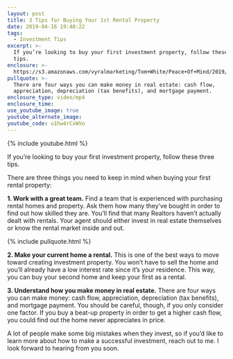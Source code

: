 ```yaml
---
layout: post
title: 3 Tips for Buying Your 1st Rental Property
date: 2019-04-16 19:48:22
tags:
  - Investment Tips
excerpt: >-
  If you’re looking to buy your first investment property, follow these three
  tips.
enclosure: >-
  https://s3.amazonaws.com/vyralmarketing/Tom+White/Peace+Of+Mind/2019/Tips+on+How+to+Buy+Your+First+Rental.mp4
pullquote: >-
  There are four ways you can make money in real estate: cash flow,
  appreciation, depreciation (tax benefits), and mortgage payment.
enclosure_type: video/mp4
enclosure_time:
use_youtube_image: true
youtube_alternate_image:
youtube_code: u1hw4rCxWVo
---
```


{% include youtube.html %}

If you’re looking to buy your first investment property, follow these three tips.

There are three things you need to keep in mind when buying your first rental property:

**1\. Work with a great team.** Find a team that is experienced with purchasing rental homes and property. Ask them how many they’ve bought in order to find out how skilled they are. You’ll find that many Realtors haven’t actually dealt with rentals. Your agent should either invest in real estate themselves or know the rental market inside and out.

{% include pullquote.html %}

**2\. Make your current home a rental.** This is one of the best ways to move toward creating investment property. You won’t have to sell the home and you’ll already have a low interest rate since it’s your residence. This way, you can buy your second home and keep your first as a rental.

**3\. Understand how you make money in real estate.** There are four ways you can make money: cash flow, appreciation, depreciation (tax benefits), and mortgage payment. You should be careful, though, if you only consider one factor. If you buy a beat-up property in order to get a higher cash flow, you could find out the home never appreciates in price.

A lot of people make some big mistakes when they invest, so if you’d like to learn more about how to make a successful investment, reach out to me. I look forward to hearing from you soon.